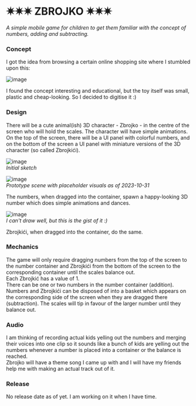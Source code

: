 # ✷✷✷ ZBROJKO ✷✷✷

_A simple mobile game for children to get them familiar with the concept of numbers, adding and subtracting._

### Concept
I got the idea from browsing a certain online shopping site where I stumbled upon this:

![image](https://github.com/Dorole/Zbrojko/assets/35565194/759a4e4c-a626-44ce-b1b9-82638c9dee12)

I found the concept interesting and educational, but the toy itself was small, plastic and cheap-looking. So I decided to digitise it :) <br>

### Design
There will be a cute animal(ish) 3D character - Zbrojko - in the centre of the screen who will hold the scales. The character will have simple animations. <br>
On the top of the screen, there will be a UI panel with colorful numbers, and on the bottom of the screen a UI panel with miniature versions of the 3D character (so called Zbrojkići). <br>

![image](https://github.com/Dorole/Zbrojko/assets/35565194/e76c872a-d29a-4932-98d6-f144238cc2e0)
<br>*Initial sketch*

![image](https://github.com/Dorole/Zbrojko/assets/35565194/8a63c667-e93b-4fcf-8874-7199a28f2308)
<br>*Prototype scene with placeholder visuals as of 2023-10-31*

The numbers, when dragged into the container, spawn a happy-looking 3D number which does simple animations and dances.

![image](https://github.com/Dorole/Zbrojko/assets/35565194/85a30368-e2b1-4691-85e9-5f8f9df5b005)
<br>*I can't draw well, but this is the gist of it :)*

Zbrojkići, when dragged into the container, do the same. 

### Mechanics
The game will only require dragging numbers from the top of the screen to the number container and Zbrojkići from the bottom of the screen to the corresponding container until the scales balance out. <br>
Each Zbrojkić has a value of 1. <br>
There can be one or two numbers in the number container (addition). <br>
Numbers and Zbrojkići can be disposed of into a basket which appears on the corresponding side of the screen when they are dragged there (subtraction).
The scales will tip in favour of the larger number until they balance out.

### Audio
I am thinking of recording actual kids yelling out the numbers and merging their voices into one clip so it sounds like a bunch of kids are yelling out the numbers whenever a number is placed into a container or the balance is reached. <br>
Zbrojko will have a theme song I came up with and I will have my friends help me with making an actual track out of it. 

### Release
No release date as of yet. I am working on it when I have time.
